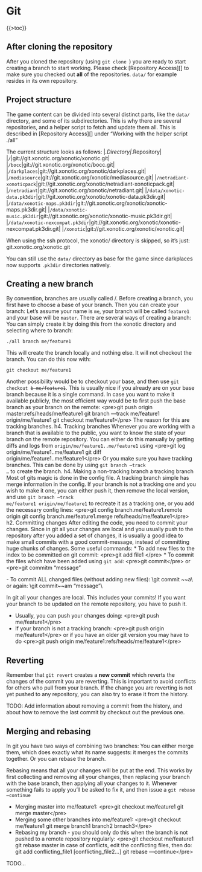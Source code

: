 Git
===

{{\>toc}}

After cloning the repository
----------------------------

After you cloned the repository (using <code>git clone <url></code>) you are ready to start creating a branch to start working.
Please check [Repository Access][] to make sure you checked out **all** of the repositories. <code>data/</code> for example resides in its own repository.

Project structure
-----------------

The game content can be divided into several distinct parts, like the <code>data/</code> directory, and some of its subdirectories. This is why there are several repositories, and a helper script to fetch and update them all. This is described in [Repository Access][] under “Working with the helper script ./all”

The current structure looks as follows:
|*.Directory|*.Repository|
|<code>/</code>|git://git.xonotic.org/xonotic/xonotic.git|
|<code>/bocc</code>|git://git.xonotic.org/xonotic/bocc.git|
|<code>/darkplaces</code>|git://git.xonotic.org/xonotic/darkplaces.git|
|<code>/mediasource</code>|git://git.xonotic.org/xonotic/mediasource.git|
|<code>/netradiant-xonoticpack</code>|git://git.xonotic.org/xonotic/netradiant-xonoticpack.git|
|<code>/netradiant</code>|git://git.xonotic.org/xonotic/netradiant.git|
|<code>/data/xonotic-data.pk3dir</code>|git://git.xonotic.org/xonotic/xonotic-data.pk3dir.git|
|<code>/data/xonotic-maps.pk3dir</code>|git://git.xonotic.org/xonotic/xonotic-maps.pk3dir.git|
|<code>/data/xonotic-music.pk3dir</code>|git://git.xonotic.org/xonotic/xonotic-music.pk3dir.git|
|<code>/data/xonotic-nexcompat.pk3dir</code>|git://git.xonotic.org/xonotic/xonotic-nexcompat.pk3dir.git|
|<code>/xonotic</code>|git://git.xonotic.org/xonotic/xonotic.git|

When using the ssh protocol, the xonotic/ directory is skipped, so it’s just: git.xonotic.org/xonotic.git

You can still use the <code>data/</code> directory as base for the game since darkplaces now supports <code>.pk3dir</code> directories natively.

Creating a new branch
---------------------

By convention, branches are usually called <yourname>/<branch>.
Before creating a branch, you first have to choose a base of your branch. Then you can create your branch:
Let’s assume your name is <code>me</code>, your branch will be called <code>feature1</code> and your base will be <code>master</code>.
There are several ways of creating a branch:
You can simply create it by doing this from the xonotic directory and selecting where to branch:

    ./all branch me/feature1

This will create the branch locally and nothing else. It will not checkout the branch. You can do this now with:

    git checkout me/feature1

Another possibility would be to checkout your base, and then use <code>git checkout ~~b me/feature1</code>. This is usually nice if you already are on your base branch because it is a single command.
In case you want to make it available publicly, the most efficient way would be to first push the base branch as your branch on the remote:
\<pre\>git push origin master:refs/heads/me/feature1
git branch —track me/feature1 origin/me/feature1
git checkout me/feature1\</pre\>
The reason for this are tracking branches.
h4. Tracking branches
Whenever you are working with a branch that is available to the public, you want to know the state of your branch on the remote repository.
You can either do this manually by getting diffs and logs from <code>origin/me/feature1..me/feature1</code> using
\<pre\>git log origin/me/feature1..me/feature1
git diff origin/me/feature1..me/feature1\</pre\>
Or you make sure you have tracking branches.
This can be done by using <code>git branch —track …</code> to create the branch.
h4. Making a non-tracking branch a tracking branch
Most of gits magic is done in the config file. A tracking branch simple has merge information in the config. If your branch is not a tracking one and you wish to make it one, you can either push it, then remove the local version, and use <code>git branch —track me/feature1 origin/me/feature1</code> to recreate it as a tracking one, or you add the necessary config lines:
\<pre\>git config branch.me/feature1.remote origin
git config branch.me/feature1.merge refs/heads/me/feature1\</pre\>
h2. Committing changes
After editing the code, you need to commit your changes. Since in git all your changes are local and you usually push to the repository after you added a set of changes, it is usually a good idea to make small commits with a good commit-message, instead of committing huge chunks of changes.
Some useful commands:
\* To add new files to the index to be committed on git commit: \<pre\>git add file1 \</pre\>
\* To commit the files which have been added using <code>git add</code>: \<pre\>git commit\</pre\> or \<pre\>git commit~~m “message”

</pre>
-   To commit ALL changed files (without adding new files): \<pre\>git commit ~~a\</pre\> or again: \<pre\>git commit~~am “message”\</pre\>

In git all your changes are local. This includes your commits! If you want your branch to be updated on the remote repository, you have to push it.

-   Usually, you can push your changes doing: \<pre\>git push me/feature1\</pre\>
-   If your branch is not a tracking branch: \<pre\>git push origin me/feature1\</pre\> or if you have an older git version you may have to do \<pre\>git push origin me/feature1:refs/heads/me/feature1\</pre\>

Reverting
---------

Remember that <code>git revert</code> creates a **new commit** which reverts the changes of the commit you are reverting.
This is important to avoid conflicts for others who pull from your branch.
If the change you are reverting is not yet pushed to any repository, you can also try to erase it from the history.

TODO: Add information about removing a commit from the history, and about how to remove the last commit by checkout out the previous one.

Merging and rebasing
--------------------

In git you have two ways of combining two branches: You can either merge them, which does exactly what its name suggests: it merges the commits together. Or you can rebase the branch.

Rebasing means that all your changes will be put at the end. This works by first collecting and removing all your changes, then replacing your branch with the base branch, then applying all your changes to it. Whenever something fails to apply you’ll be asked to fix it, and then issue a <code>git rebase —continue</code>

-   Merging master into me/feature1: \<pre\>git checkout me/feature1
    git merge master\</pre\>
-   Merging some other branches into me/feature1: \<pre\>git checkout me/feature1
    git merge branch1 branch2 brnach3\</pre\>
-   Rebasing my branch - you should only do this when the branch is not pushed to a remote repository regularly: \<pre\>git checkout me/feature1
    git rebase master
    in case of conflicts, edit the conflicting files, then do:
    git add conflicting\_file1 [conflicting\_file2…]
    git rebase —continue\</pre\>

TODO…
